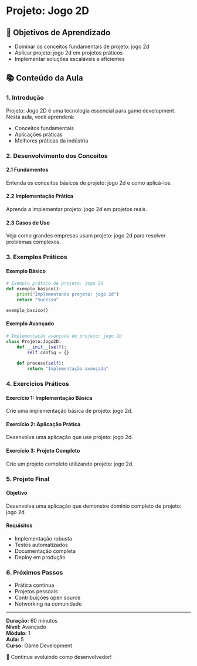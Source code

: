 # Projeto: Jogo 2D

## 🎯 Objetivos de Aprendizado
- Dominar os conceitos fundamentais de projeto: jogo 2d
- Aplicar projeto: jogo 2d em projetos práticos
- Implementar soluções escaláveis e eficientes

## 📚 Conteúdo da Aula

### 1. Introdução
Projeto: Jogo 2D é uma tecnologia essencial para game development. Nesta aula, você aprenderá:

- Conceitos fundamentais
- Aplicações práticas
- Melhores práticas da indústria

### 2. Desenvolvimento dos Conceitos

#### 2.1 Fundamentos
Entenda os conceitos básicos de projeto: jogo 2d e como aplicá-los.

#### 2.2 Implementação Prática
Aprenda a implementar projeto: jogo 2d em projetos reais.

#### 2.3 Casos de Uso
Veja como grandes empresas usam projeto: jogo 2d para resolver problemas complexos.

### 3. Exemplos Práticos

#### Exemplo Básico
```python
# Exemplo prático de projeto: jogo 2d
def exemplo_basico():
    print("Implementando projeto: jogo 2d")
    return "Sucesso"

exemplo_basico()
```

#### Exemplo Avançado
```python
# Implementação avançada de projeto: jogo 2d
class Projeto:Jogo2D:
    def __init__(self):
        self.config = {}
    
    def process(self):
        return "Implementação avançada"
```

### 4. Exercícios Práticos

#### Exercício 1: Implementação Básica
Crie uma implementação básica de projeto: jogo 2d.

#### Exercício 2: Aplicação Prática
Desenvolva uma aplicação que use projeto: jogo 2d.

#### Exercício 3: Projeto Completo
Crie um projeto completo utilizando projeto: jogo 2d.

### 5. Projeto Final

#### Objetivo
Desenvolva uma aplicação que demonstre domínio completo de projeto: jogo 2d.

#### Requisitos
- Implementação robusta
- Testes automatizados
- Documentação completa
- Deploy em produção

### 6. Próximos Passos

- Prática contínua
- Projetos pessoais
- Contribuições open source
- Networking na comunidade

---

**Duração:** 60 minutos  
**Nível:** Avançado  
**Módulo:** 1  
**Aula:** 5  
**Curso:** Game Development

🎉 Continue evoluindo como desenvolvedor!
